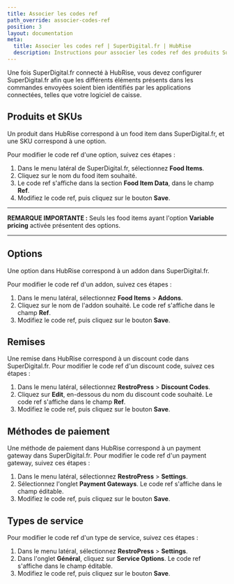 ```yaml
---
title: Associer les codes ref
path_override: associer-codes-ref
position: 3
layout: documentation
meta:
  title: Associer les codes ref | SuperDigital.fr | HubRise
  description: Instructions pour associer les codes ref des produits SuperDigital.fr avec d'autres applications connectées à HubRise pour la synchronisation des données.
---
```


Une fois SuperDigital.fr connecté à HubRise, vous devez configurer SuperDigital.fr afin que les différents éléments présents dans les commandes envoyées soient bien identifiés par les applications connectées, telles que votre logiciel de caisse.

## Produits et SKUs

Un produit dans HubRise correspond à un food item dans SuperDigital.fr, et une SKU correspond à une option.

Pour modifier le code ref d'une option, suivez ces étapes :

1. Dans le menu latéral de SuperDigital.fr, sélectionnez **Food Items**.
2. Cliquez sur le nom du food item souhaité.
3. Le code ref s'affiche dans la section **Food Item Data**, dans le champ **Ref**.
4. Modifiez le code ref, puis cliquez sur le bouton **Save**.

---

**REMARQUE IMPORTANTE :** Seuls les food items ayant l'option **Variable pricing** activée présentent des options.

---

## Options

Une option dans HubRise correspond à un addon dans SuperDigital.fr.

Pour modifier le code ref d'un addon, suivez ces étapes :

1. Dans le menu latéral, sélectionnez **Food Items** > **Addons**.
2. Cliquez sur le nom de l'addon souhaité. Le code ref s'affiche dans le champ **Ref**.
3. Modifiez le code ref, puis cliquez sur le bouton **Save**.

## Remises

Une remise dans HubRise correspond à un discount code dans SuperDigital.fr. Pour modifier le code ref d'un discount code, suivez ces étapes :

1. Dans le menu latéral, sélectionnez **RestroPress** > **Discount Codes**.
1. Cliquez sur **Edit**, en-dessous du nom du discount code souhaité. Le code ref s'affiche dans le champ **Ref**.
1. Modifiez le code ref, puis cliquez sur le bouton **Save**.

## Méthodes de paiement

Une méthode de paiement dans HubRise correspond à un payment gateway dans SuperDigital.fr. Pour modifier le code ref d'un payment gateway, suivez ces étapes :

1. Dans le menu latéral, sélectionnez **RestroPress** > **Settings**.
1. Sélectionnez l'onglet **Payment Gateways**. Le code ref s'affiche dans le champ éditable.
1. Modifiez le code ref, puis cliquez sur le bouton **Save**.

## Types de service

Pour modifier le code ref d'un type de service, suivez ces étapes :

1. Dans le menu latéral, sélectionnez **RestroPress** > **Settings**.
1. Dans l'onglet **Général**, cliquez sur **Service Options**. Le code ref s'affiche dans le champ éditable.
1. Modifiez le code ref, puis cliquez sur le bouton **Save**.

